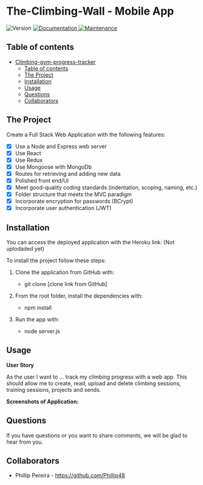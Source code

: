 # The-Climbing-Wall - Mobile App

<p>
  <img alt="Version" src="https://img.shields.io/badge/version-v1.0.0-blue.svg?cacheSeconds=2592000" />
  <a href="https://github.com/Rini0404/LeCookBook" target="_blank">
    <img alt="Documentation" src="https://img.shields.io/badge/documentation-yes-brightgreen.svg" />
  </a>
  <a href="https://github.com/kefranabg/readme-md-generator/graphs/commit-activity" target="_blank">
    <img alt="Maintenance" src="https://img.shields.io/badge/Maintained%3F-yes-green.svg" />
  </a>
</p>

## Table of contents

- [Climbing-gym-progress-tracker](#climbing-gym-progress-tracker)
  - [Table of contents](#table-of-contents)
  - [The Project](#the-project)
  - [Installation](#installation)
  - [Usage](#usage)
  - [Questions](#questions)
  - [Collaborators](#collaborators)

## The Project

Create a Full Stack Web Application with the following features:

- [x] Use a Node and Express web server  
- [x] Use React
- [x] Use Redux  
- [x] Use Mongoose with MongoDb
- [x] Routes for retrieving and adding new data
- [x] Polished front end/UI
- [x] Meet good-quality coding standards (indentation, scoping, naming, etc.)
- [x] Folder structure that meets the MVC paradigm
- [x] Incorporate encryption for passwords (BCrypt)
- [x] Incorporate user authentication (JWT)

<!-- - [x] Use a Node and Express web server
- [x] Backed by a MySQL database with a Sequelize ORM
- [x] Use an existing public dataset to power the database (OMDB)
- [x] Migration strategy using seeds and schema files
- [x] Routes for retrieving and adding new data
- [x] Incorporate authentication (BCrypt)
- [x] Folder structure that meets the MVC paradigm
- [x] Use Handlebars for server-side templating
- [x] Protected API keys in Node with environment variables
- [x] Polished front end/UI
- [x] Meet good-quality coding standards (indentation, scoping, naming, etc.)
- [x] Deployed using Heroku (with data) -->

## Installation

You can access the deployed application with the Heroku link: (Not uplodaded yet)

To install the project follow these steps:

1. Clone the application from GitHub with:

   - git clone [clone link from GitHub]

2. From the root folder, install the dependencies with:

   - npm install

3. Run the app with:
   - node server.js

## Usage

**User Story**

As the user I want to ... track my climbing progress with a web app. This should allow me to create, read, upload and delete climbing sessions, training sessions, projects and sends.

**Screenshots of Application:**  

<!-- ![image]()   -->

## Questions  

If you have questions or you want to share comments, we will be glad to hear from you.

## Collaborators  

- Phillip Pereira - https://github.com/Phillip48
